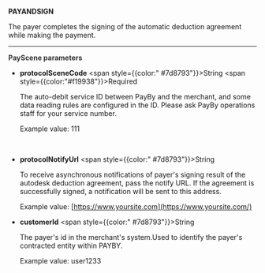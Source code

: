 **PAYANDSIGN**

The payer completes the signing of the automatic deduction agreement while making the payment.

---

**<font color="#333333"> PayScene parameters</font>**

- **protocolSceneCode** <span style={{color:" #7d8793"}}>String</span> <span style={{color:"#f19938"}}>Required</span>

  The auto-debit service ID between PayBy and the merchant, and some data reading rules are configured in the ID. Please ask PayBy operations staff for your service number.

  Example value: 111
  
  <br/>
  
- **protocolNotifyUrl** <span style={{color:" #7d8793"}}>String</span>

  To receive asynchronous notifications of payer's signing result of the autodesk deduction agreement, pass the notify URL. If the agreement is successfully signed, a notification will be sent to this address.

  Example value: [https://www.yoursite.com](https://www.yoursite.com/)
  <br/>

- **customerId** <span style={{color:" #7d8793"}}>String</span>

  The payer's id in the merchant's system.Used to identify the payer's contracted entity within PAYBY.
  
  Example value: user1233